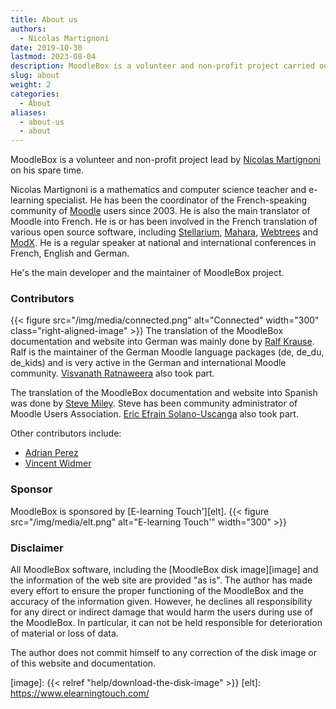 ```yaml
---
title: About us
authors:
  - Nicolas Martignoni
date: 2019-10-30
lastmod: 2023-08-04
description: MoodleBox is a volunteer and non-profit project carried out by Nicolas Martignoni on his spare time.
slug: about
weight: 2
categories:
  - About
aliases:
  - about-us
  - about
---
```

MoodleBox is a volunteer and non-profit project lead by [Nicolas Martignoni][nicolas] on his spare time.

Nicolas Martignoni is a mathematics and computer science teacher and e-learning specialist. He has been the coordinator of the French-speaking community of [Moodle][1] users since 2003. He is also the main translator of Moodle into French. He is or has been involved in the French translation of various open source software, including [Stellarium][2], [Mahara][3], [Webtrees][4] and [ModX][5]. He is a regular speaker at national and international conferences in French, English and German.

He's the main developer and the maintainer of MoodleBox project.

### Contributors

{{< figure src="/img/media/connected.png" alt="Connected" width="300" class="right-aligned-image" >}} The translation of the MoodleBox documentation and website into German was mainly done by [Ralf Krause][krause]. Ralf is the maintainer of the German Moodle language packages (de, de_du, de_kids) and is very active in the German and international Moodle community. [Visvanath Ratnaweera][ratna] also took part.

The translation of the MoodleBox documentation and website into Spanish was done by [Steve Miley][steve]. Steve has been community administrator of Moodle Users Association. [Eric Efrain Solano-Uscanga][eric] also took part.

Other contributors include:

- [Adrian Perez][adpe]
- [Vincent Widmer][smallhacks]

### Sponsor

MoodleBox is sponsored by [E-learning Touch'][elt].
{{< figure src="/img/media/elt.png" alt="E-learning Touch'" width="300" >}}

### Disclaimer

All MoodleBox software, including the [MoodleBox disk image][image] and the information of the web site are provided "as is". The author has made every effort to ensure the proper functioning of the MoodleBox and the accuracy of the information given. However, he declines all responsibility for any direct or indirect damage that would harm the users during use of the MoodleBox. In particular, it can not be held responsible for deterioration of material or loss of data.

The author does not commit himself to any correction of the disk image or of this website and documentation.

 [1]: https://moodle.org
 [2]: https://stellarium.org/
 [3]: https://mahara.org/
 [4]: https://www.webtrees.net/
 [5]: https://modx.com/
 [nicolas]: https://blog.martignoni.net/a-propos/
 [krause]: https://moodle.org/user/profile.php?id=70180
 [ratna]: https://moodle.org/user/profile.php?id=41095
 [adpe]: https://adrianperez.me/
 [smallhacks]: https://github.com/smallhacks
 [steve]: https://www.linkedin.com/in/steve-miley-9a271a4
 [eric]: https://www.uv.mx/personal/ericsolano/
 [image]: {{< relref "help/download-the-disk-image" >}}
 [elt]: https://www.elearningtouch.com/
